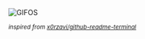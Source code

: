 <div align="justify">
<picture>
    <source media="(prefers-color-scheme: dark)" srcset="https://i.ibb.co/VNDJWHt/output-gif.gif">
    <source media="(prefers-color-scheme: light)" srcset="https://i.ibb.co/VNDJWHt/output-gif.gif">
    <img alt="GIFOS" src="https://i.ibb.co/VNDJWHt/output-gif.gif">
</picture>

<sub><i>inspired from [x0rzavi/github-readme-terminal](https://github.com/x0rzavi/github-readme-terminal)</i></sub>

</div>

<!-- Image deletion URL: https://ibb.co/pPZbvWx/357b22bc10aabe402235a1f58dec5896 -->